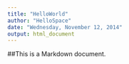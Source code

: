 ```yaml
---
title: "HelloWorld"
author: "HelloSpace"
date: "Wednesday, November 12, 2014"
output: html_document
---
```


##This is a Markdown document. 
